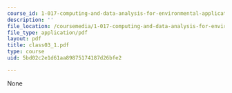 ```yaml
---
course_id: 1-017-computing-and-data-analysis-for-environmental-applications-fall-2003
description: ''
file_location: /coursemedia/1-017-computing-and-data-analysis-for-environmental-applications-fall-2003/5bd02c2e1d61aa89875174187d26bfe2_class03_1.pdf
file_type: application/pdf
layout: pdf
title: class03_1.pdf
type: course
uid: 5bd02c2e1d61aa89875174187d26bfe2

---
```

None